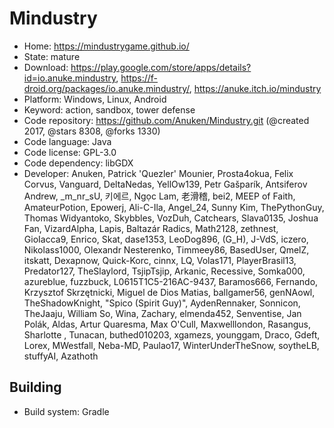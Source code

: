 # Mindustry

- Home: https://mindustrygame.github.io/
- State: mature
- Download: https://play.google.com/store/apps/details?id=io.anuke.mindustry, https://f-droid.org/packages/io.anuke.mindustry/, https://anuke.itch.io/mindustry
- Platform: Windows, Linux, Android
- Keyword: action, sandbox, tower defense
- Code repository: https://github.com/Anuken/Mindustry.git (@created 2017, @stars 8308, @forks 1330)
- Code language: Java
- Code license: GPL-3.0
- Code dependency: libGDX
- Developer: Anuken, Patrick 'Quezler' Mounier, Prosta4okua, Felix Corvus, Vanguard, DeltaNedas, YellOw139, Petr Gašparík, Antsiferov Andrew, _m_nr_sU, 키에르, Ngọc Lam, 老滑稽, bei2, MEEP of Faith, AmateurPotion, Epowerj, Ali-C-Ila, Angel_24, Sunny Kim, ThePythonGuy, Thomas Widyantoko, Skybbles, VozDuh, Catchears, Slava0135, Joshua Fan, VizardAlpha, Lapis, Baltazár Radics, Math2128, zethnest, GioIacca9, Enrico, Skat, dase1353, LeoDog896, (G_H), J-VdS, iczero, Nikolass1000, Olexandr Nesterenko, Timmeey86, BasedUser, QmelZ, itskatt, Dexapnow, Quick-Korc, cinnx, LQ, Volas171, PlayerBrasil13, Predator127, TheSlaylord, TsjipTsjip, Arkanic, Recessive, Somka000, azureblue, fuzzbuck, L0615T1C5-216AC-9437, Baramos666, Fernando, Krzysztof Skrzętnicki, Miguel de Dios Matias, ballgamer56, genNAowl, TheShadowKnight, "Spico (Spirit Guy)", AydenRennaker, Sonnicon, TheJaaju, William So, Wina, Zachary, elmenda452, Senventise, Jan Polák, Aldas, Artur Quaresma, Max O'Cull, Maxwelllondon, Rasangus, Sharlotte , Tunacan, buthed010203, xgamezs, younggam, Draco, Gdeft, Lorex, MWestfall, Neba-MD, Paulao17, WinterUnderTheSnow, soytheLB, stuffyAI, Azathoth

## Building

- Build system: Gradle
